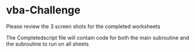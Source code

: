 # vba-Challenge

Please review the 3 screen shots for the completed worksheets

The Completedscript file will contain code for both the main subroutine and the subroutine to run on all sheets
